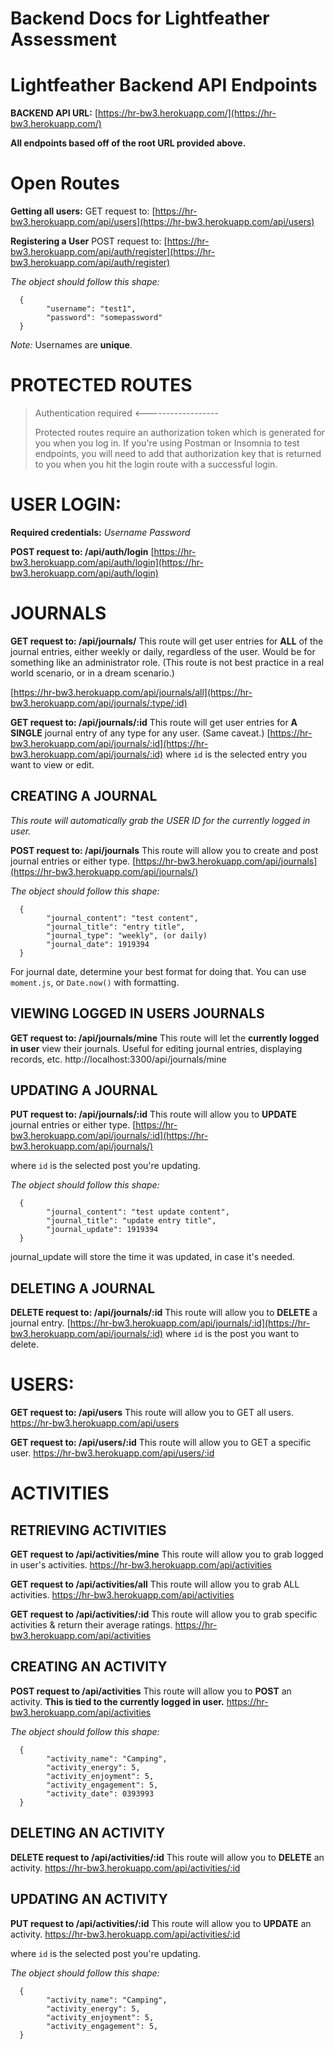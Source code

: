 # Backend Docs for Lightfeather Assessment

# Lightfeather Backend API Endpoints

**BACKEND API URL:**
[https://hr-bw3.herokuapp.com/](https://hr-bw3.herokuapp.com/)

**All endpoints based off of the root URL provided above.**

# Open Routes

**Getting all users:**
GET request to:
[https://hr-bw3.herokuapp.com/api/users](https://hr-bw3.herokuapp.com/api/users)

**Registering a User**
POST request to:
[https://hr-bw3.herokuapp.com/api/auth/register](https://hr-bw3.herokuapp.com/api/auth/register)

_The object should follow this shape:_

      {
            "username": "test1",
            "password": "somepassword"
      }

_Note:_
Usernames are **unique**.

# PROTECTED ROUTES

> Authentication required <------------------
>
> Protected routes require an authorization token which is generated for you when you log in. If you're using Postman or Insomnia to test endpoints, you will need to add that authorization key that is returned to you when you hit the login route with a successful login.

# **USER LOGIN:**

**Required credentials:**
_Username
Password_

**POST request to: /api/auth/login**
[https://hr-bw3.herokuapp.com/api/auth/login](https://hr-bw3.herokuapp.com/api/auth/login)

# JOURNALS

**GET request to: /api/journals/**
This route will get user entries for **ALL** of the journal entries, either weekly or daily, regardless of the user. Would be for something like an administrator role. (This route is not best practice in a real world scenario, or in a dream scenario.)

[https://hr-bw3.herokuapp.com/api/journals/all](https://hr-bw3.herokuapp.com/api/journals/:type/:id)

**GET request to: /api/journals/:id**
This route will get user entries for **A SINGLE** journal entry of any type for any user. (Same caveat.)
[https://hr-bw3.herokuapp.com/api/journals/:id](https://hr-bw3.herokuapp.com/api/journals/:id)
where `id` is the selected entry you want to view or edit.

## CREATING A JOURNAL

_This route will automatically grab the USER ID for the currently logged in user._

**POST request to: /api/journals**
This route will allow you to create and post journal entries or either type.
[https://hr-bw3.herokuapp.com/api/journals](https://hr-bw3.herokuapp.com/api/journals/)

_The object should follow this shape:_

      {
            "journal_content": "test content",
            "journal_title": "entry title",
            "journal_type": "weekly", (or daily)
            "journal_date": 1919394
      }

For journal date, determine your best format for doing that. You can use `moment.js`, or `Date.now()` with formatting.

## VIEWING LOGGED IN USERS JOURNALS

**GET request to: /api/journals/mine**
This route will let the **currently logged in user** view their journals. Useful for editing journal entries, displaying records, etc.
http://localhost:3300/api/journals/mine

## UPDATING A JOURNAL

**PUT request to: /api/journals/:id**
This route will allow you to **UPDATE** journal entries or either type.
[https://hr-bw3.herokuapp.com/api/journals/:id](https://hr-bw3.herokuapp.com/api/journals/)

where `id` is the selected post you're updating.

_The object should follow this shape:_

      {
            "journal_content": "test update content",
            "journal_title": "update entry title",
            "journal_update": 1919394
      }

journal_update will store the time it was updated, in case it's needed.

## DELETING A JOURNAL

**DELETE request to: /api/journals/:id**
This route will allow you to **DELETE** a journal entry.
[https://hr-bw3.herokuapp.com/api/journals/:id](https://hr-bw3.herokuapp.com/api/journals/:id)
where `id` is the post you want to delete.

# **USERS:**

**GET request to: /api/users**
This route will allow you to GET all users.
https://hr-bw3.herokuapp.com/api/users

**GET request to: /api/users/:id**
This route will allow you to GET a specific user.
https://hr-bw3.herokuapp.com/api/users/:id

# ACTIVITIES

## RETRIEVING ACTIVITIES

**GET request to /api/activities/mine**
This route will allow you to grab logged in user's activities.
https://hr-bw3.herokuapp.com/api/activities

**GET request to /api/activities/all**
This route will allow you to grab ALL activities.
https://hr-bw3.herokuapp.com/api/activities

**GET request to /api/activities/:id**
This route will allow you to grab specific activities & return their average ratings.
https://hr-bw3.herokuapp.com/api/activities

## CREATING AN ACTIVITY

**POST request to /api/activities**
This route will allow you to **POST** an activity. **This is tied to the currently logged in user.**
https://hr-bw3.herokuapp.com/api/activities

_The object should follow this shape:_

      {
            "activity_name": "Camping",
            "activity_energy": 5,
            "activity_enjoyment": 5,
            "activity_engagement": 5,
            "activity_date": 0393993
      }

## DELETING AN ACTIVITY

**DELETE request to /api/activities/:id**
This route will allow you to **DELETE** an activity.
https://hr-bw3.herokuapp.com/api/activities/:id

## UPDATING AN ACTIVITY

**PUT request to /api/activities/:id**
This route will allow you to **UPDATE** an activity.
https://hr-bw3.herokuapp.com/api/activities/:id

where `id` is the selected post you're updating.

_The object should follow this shape:_

      {
            "activity_name": "Camping",
            "activity_energy": 5,
            "activity_enjoyment": 5,
            "activity_engagement": 5,
      }
